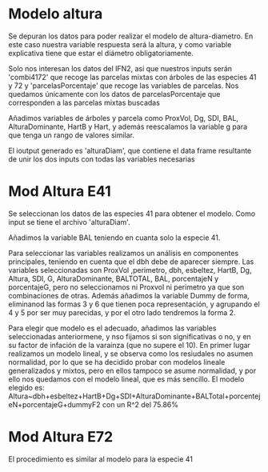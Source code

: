 # Modelo altura
Se depuran los datos para poder realizar el modelo de altura-diametro. 
En este caso nuestra variable respuesta será la altura, y como variable explicativa tiene que estar el diámetro obligatoriamente.

Solo nos interesan los datos del IFN2, asi que nuestros inputs serán 'combi4172' que recoge las parcelas mixtas con árboles de las especies 41 y 72 y 'parcelasPorcentaje' que recoge las variables de parcelas. Nos quedamos únicamente con los datos de parcelasPorcentaje que corresponden a las parcelas mixtas buscadas

Añadimos variables de árboles y parcela como ProxVol, Dg, SDI, BAL, AlturaDominante, HartB y Hart, y además reescalamos la variable g para que tenga un rango de valores similar.

El ioutput generado es 'alturaDiam', que contiene el data frame resultante de unir los dos inputs con todas las variables necesarias

# Mod Altura E41
Se seleccionan los datos de las especies 41 para obtener el modelo. 
Como input se tiene el archivo 'alturaDiam'.

Añadimos la variable BAL teniendo en cuanta solo la especie 41.

Para seleccionar las variables realizamos un análisis en componentes principales, teniendo en cuenta que el dbh debe de aparecer siempre. Las variables seleccionadas son ProxVol ,perimetro, dbh, esbeltez, HartB, Dg, Altura, SDI, G, AlturaDominante, BALTOTAL, BAL, porcentajeN y porcentajeG, pero no seleccionamos ni Proxvol ni perimetro ya que son combinaciones de otras.
Además añadimos la variable Dummy de forma, eliminanod las formas 3 y 6 que tienen poca representación, y agrupando el 4 y 5 por ser muy parecidas, y por el otro lado tendremos la forma 2.

Para elegir que modelo es el adecuado, añadimos las variables seleccionadas anteriormene, y nso fijamos si son significativas o no, y en su factor de infación de la varainza (que no supere el 10). En primer lugar realizamos un modelo lineal, y se observa como los resiudales no asumen normalidad, por lo que se ha decidido probar con modelos lineale generalizados y mixtos, pero en ellos tampoco se asume normalidad, y por ello nos quedamos con el modelo lineal, que es más sencillo. El modelo elegido es: 
Altura~dbh+esbeltez+HartB+Dg+SDI+AlturaDominante+BALTotal+porcentejeN+porcentajeG+dummyF2
con un R^2 del 75.86%

# Mod Altura E72
El procedimiento es similar al modelo para la especie 41

